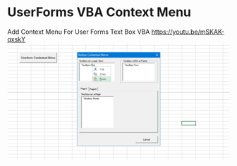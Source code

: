 # UserForms VBA Context Menu
 Add Context Menu For User Forms Text Box VBA
 https://youtu.be/mSKAK-qxskY
[![Use Tools Macro Tools VBA](https://github.com/vbatools/UserForms-VBA-Context-Menu/blob/main/ContextMenu.png)](https://youtu.be/mSKAK-qxskY)
